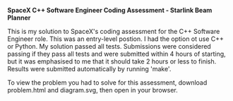 **SpaceX C++ Software Engineer Coding Assessment - Starlink Beam Planner**

This is my solution to SpaceX's coding assessment for the C++ Software Engineer role. This was an entry-level postion. I had the option ot use C++ or Python. My solution passed all tests. Submissions were considered passing if they pass all tests and were submitted within 4 hours of starting, but it was emphasised to me that it should take 2 hours or less to finish. Results were submitted automatically by running 'make'.

To view the problem you had to solve for this assessment, download problem.html and diagram.svg, then open in your browser. 
